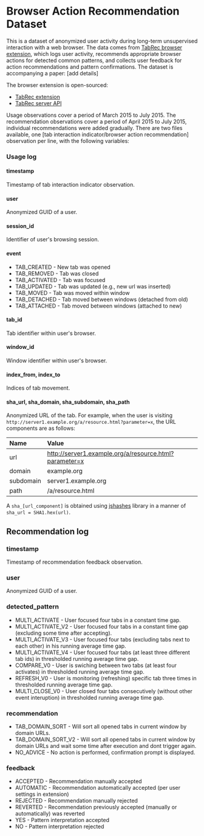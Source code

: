# Browser Action Recommendation Dataset

This is a dataset of anonymized user activity during long-term unsupervised interaction with a web browser. The data comes from [TabRec browser extension](http://tabber.fiit.stuba.sk), which logs user activity, recommends appropriate browser actions for detected common patterns, and collects user feedback for action recommendations and pattern confirmations. The dataset is accompanying a paper: [add details]

The browser extension is open-sourced:
* [TabRec extension](https://github.com/martin-svk/tabrec)
* [TabRec server API](https://github.com/martin-svk/tabrec-api)

Usage observations cover a period of March 2015 to July 2015. The recommendation observations cover a period of April 2015 to July 2015, individual recommendations were added gradually. There are two files available, one [tab interaction indicator/browser action recommendation] observation per line, with the following variables:

### Usage log

#### timestamp

Timestamp of tab interaction indicator observation.

#### user

Anonymized GUID of a user.

#### session_id

Identifier of user's browsing session.

#### event

* TAB_CREATED - New tab was opened
* TAB_REMOVED - Tab was closed
* TAB_ACTIVATED - Tab was focused
* TAB_UPDATED - Tab was updated (e.g., new url was inserted)
* TAB_MOVED - Tab was moved within window
* TAB_DETACHED - Tab moved between windows (detached from old)
* TAB_ATTACHED - Tab moved between windows (attached to new)

#### tab_id

Tab identifier within user's browser.

#### window_id

Window identifier within user's browser.

#### index_from, index_to

Indices of tab movement.

#### sha_url, sha_domain, sha_subdomain, sha_path

Anonymized URL of the tab. For example, when the user is visiting `http://server1.example.org/a/resource.html?parameter=x`, the URL components are as follows:

| Name      | Value |
| :-------- | :---- |
| url       | http://server1.example.org/a/resource.html?parameter=x |
| domain    | example.org |
| subdomain | server1.example.org |
| path      | /a/resource.html | 

A `sha_[url_component]` is obtained using [jshashes](https://www.npmjs.com/package/jshashes) library in a manner of `sha_url = SHA1.hex(url)`.


## Recommendation log

### timestamp

Timestamp of recommendation feedback observation.

### user

Anonymized GUID of a user.

### detected_pattern

* MULTI_ACTIVATE - User focused four tabs in a constant time gap.
* MULTI_ACTIVATE_V2 - User focused four tabs in a constant time gap (excluding some time after accepting).	
* MULTI_ACTIVATE_V3 - User focused four tabs (excluding tabs next to each other) in his running average time gap.
* MULTI_ACTIVATE_V4 - User focused four tabs (at least three different tab ids) in thresholded running average time gap.
* COMPARE_V0 - User is swiching between two tabs (at least four activates) in thresholded running average time gap.
* REFRESH_V0 - User is monitoring (refreshing) specific tab three times in thresholded running average time gap.	
* MULTI_CLOSE_V0 - User closed four tabs consecutively (without other event interuption) in thresholded running average time gap.

### recommendation

* TAB_DOMAIN_SORT - Will sort all opened tabs in current window by domain URLs.
* TAB_DOMAIN_SORT_V2 - Will sort all opened tabs in current window by domain URLs and wait some time after execution and dont trigger again.
* NO_ADVICE - No action is performed, confirmation prompt is displayed.

### feedback

* ACCEPTED - Recommendation manually accepted
* AUTOMATIC - Recommendation automatically accepted (per user settings in extension)
* REJECTED - Recommendation manually rejected
* REVERTED - Recommendation previously accepted (manually or automatically) was reverted
* YES - Pattern interpretation accepted
* NO - Pattern interpretation rejected

